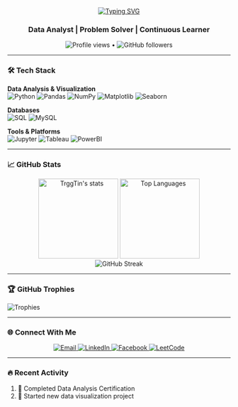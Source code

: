 <div align="center">
  <a href="https://git.io/typing-svg">
    <img src="https://readme-typing-svg.demolab.com?font=Fira+Code&weight=600&size=28&duration=3000&pause=1000&color=5D3FD3&center=true&vCenter=true&width=500&lines=Hello%2C+I'm+Rio+%F0%9F%91%8B;Data+Enthusiast+%F0%9F%93%8A;Turning+Numbers+into+Stories+%F0%9F%93%88" alt="Typing SVG" />
  </a>
</div>

<h3 align="center">Data Analyst | Problem Solver | Continuous Learner</h3>

<p align="center">
  <img src="https://komarev.com/ghpvc/?username=TrggTin&label=Profile+Views&color=5D3FD3&style=flat" alt="Profile views" /> 
  • 
  <img src="https://img.shields.io/github/followers/TrggTin?label=Followers&style=social" alt="GitHub followers" />
</p>

---

### 🛠️ Tech Stack

**Data Analysis & Visualization**  
![Python](https://img.shields.io/badge/Python-3776AB?style=for-the-badge&logo=python&logoColor=white)
![Pandas](https://img.shields.io/badge/Pandas-150458?style=for-the-badge&logo=pandas&logoColor=white)
![NumPy](https://img.shields.io/badge/NumPy-013243?style=for-the-badge&logo=numpy&logoColor=white)
![Matplotlib](https://img.shields.io/badge/Matplotlib-11557C?style=for-the-badge&logo=matplotlib&logoColor=white)
![Seaborn](https://img.shields.io/badge/Seaborn-5D3FD3?style=for-the-badge)

**Databases**  
![SQL](https://img.shields.io/badge/SQL-4479A1?style=for-the-badge&logo=postgresql&logoColor=white)
![MySQL](https://img.shields.io/badge/MySQL-4479A1?style=for-the-badge&logo=mysql&logoColor=white)

**Tools & Platforms**  
![Jupyter](https://img.shields.io/badge/Jupyter-F37626?style=for-the-badge&logo=jupyter&logoColor=white)
![Tableau](https://img.shields.io/badge/Tableau-E97627?style=for-the-badge&logo=tableau&logoColor=white)
![PowerBI](https://img.shields.io/badge/PowerBI-F2C811?style=for-the-badge&logo=powerbi&logoColor=black)

---

### 📈 GitHub Stats

<div align="center">
  <img height="180em" src="https://github-readme-stats.vercel.app/api?username=TrggTin&show_icons=true&theme=dracula&include_all_commits=true&count_private=true&hide_border=true" alt="TrggTin's stats" />
  <img height="180em" src="https://github-readme-stats.vercel.app/api/top-langs/?username=TrggTin&layout=compact&langs_count=8&theme=dracula&hide_border=true" alt="Top Languages" />
</div>

<div align="center">
  <img src="https://github-readme-streak-stats.herokuapp.com/?user=TrggTin&theme=dracula&hide_border=true" alt="GitHub Streak" />
</div>

---

### 🏆 GitHub Trophies
![Trophies](https://github-profile-trophy.vercel.app/?username=TrggTin&theme=dracula&no-frame=true&margin-w=15&row=2&column=4)

---

### 🌐 Connect With Me

<div align="center">
  <a href="mailto:nguyentrongtinly@gmail.com">
    <img src="https://img.shields.io/badge/Gmail-D14836?style=for-the-badge&logo=gmail&logoColor=white" alt="Email" />
  </a>
  <a href="https://www.linkedin.com/in/yourprofile">
    <img src="https://img.shields.io/badge/LinkedIn-0077B5?style=for-the-badge&logo=linkedin&logoColor=white" alt="LinkedIn" />
  </a>
  <a href="https://www.facebook.com/TrggTin">
    <img src="https://img.shields.io/badge/Facebook-1877F2?style=for-the-badge&logo=facebook&logoColor=white" alt="Facebook" />
  </a>
  <a href="https://leetcode.com/yourprofile">
    <img src="https://img.shields.io/badge/LeetCode-FFA116?style=for-the-badge&logo=leetcode&logoColor=black" alt="LeetCode" />
  </a>
</div>

---

### 🔥 Recent Activity
<!--START_SECTION:activity-->
1. 🎉 Completed Data Analysis Certification
2. 🚀 Started new data visualization project
<!--END_SECTION:activity-->
